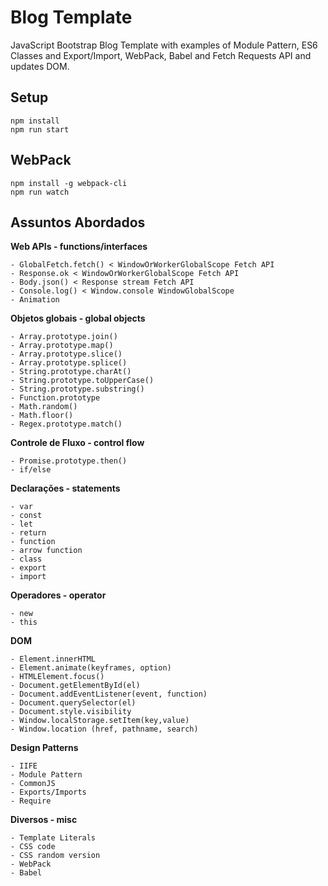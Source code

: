 # Blog Template

JavaScript Bootstrap Blog Template with examples of Module Pattern, ES6 Classes and Export/Import, WebPack, Babel and Fetch Requests API and updates DOM.

## Setup

```
npm install
npm run start
```

## WebPack

```
npm install -g webpack-cli
npm run watch
```

## Assuntos Abordados

**Web APIs - functions/interfaces**

```
- GlobalFetch.fetch() < WindowOrWorkerGlobalScope Fetch API
- Response.ok < WindowOrWorkerGlobalScope Fetch API
- Body.json() < Response stream Fetch API
- Console.log() < Window.console WindowGlobalScope
- Animation
```

**Objetos globais - global objects**

```
- Array.prototype.join()
- Array.prototype.map()
- Array.prototype.slice()
- Array.prototype.splice()
- String.prototype.charAt()
- String.prototype.toUpperCase()
- String.prototype.substring()
- Function.prototype
- Math.random()
- Math.floor()
- Regex.prototype.match()

```

**Controle de Fluxo - control flow**

```
- Promise.prototype.then()
- if/else
```

**Declarações - statements**

```
- var
- const
- let
- return
- function
- arrow function
- class
- export
- import
```

**Operadores - operator**

```
- new
- this
```

**DOM**

```
- Element.innerHTML
- Element.animate(keyframes, option)
- HTMLElement.focus()
- Document.getElementById(el)
- Document.addEventListener(event, function)
- Document.querySelector(el)
- Document.style.visibility
- Window.localStorage.setItem(key,value)
- Window.location (href, pathname, search)
```

**Design Patterns**

```
- IIFE
- Module Pattern
- CommonJS
- Exports/Imports
- Require
```

**Diversos - misc**

```
- Template Literals
- CSS code
- CSS random version
- WebPack
- Babel
```
